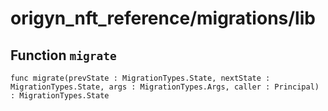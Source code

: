 # origyn_nft_reference/migrations/lib

## Function `migrate`
``` motoko no-repl
func migrate(prevState : MigrationTypes.State, nextState : MigrationTypes.State, args : MigrationTypes.Args, caller : Principal) : MigrationTypes.State
```

